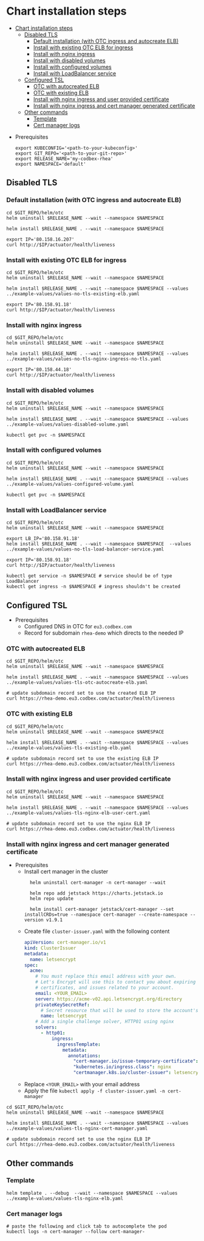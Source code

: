 # Chart installation steps

<!-- TOC -->
* [Chart installation steps](#chart-installation-steps)
  * [Disabled TLS](#disabled-tls)
    * [Default installation (with OTC ingress and autocreate ELB)](#default-installation-with-otc-ingress-and-autocreate-elb)
    * [Install with existing OTC ELB for ingress](#install-with-existing-otc-elb-for-ingress)
    * [Install with nginx ingress](#install-with-nginx-ingress)
    * [Install with disabled volumes](#install-with-disabled-volumes)
    * [Install with configured volumes](#install-with-configured-volumes)
    * [Install with LoadBalancer service](#install-with-loadbalancer-service)
  * [Configured TSL](#configured-tsl)
    * [OTC with autocreated ELB](#otc-with-autocreated-elb)
    * [OTC with existing ELB](#otc-with-existing-elb)
    * [Install with nginx ingress and user provided certificate](#install-with-nginx-ingress-and-user-provided-certificate)
    * [Install with nginx ingress and cert manager generated certificate](#install-with-nginx-ingress-and-cert-manager-generated-certificate)
  * [Other commands](#other-commands)
    * [Template](#template)
    * [Cert manager logs](#cert-manager-logs)
<!-- TOC -->

- Prerequisites
    ```shell
    export KUBECONFIG='<path-to-your-kubeconfig>'
    export GIT_REPO='<path-to-your-git-repo>'
    export RELEASE_NAME='my-codbex-rhea'
    export NAMESPACE='default'
    ```

## Disabled TLS

### Default installation (with OTC ingress and autocreate ELB)
```shell
cd $GIT_REPO/helm/otc
helm uninstall $RELEASE_NAME --wait --namespace $NAMESPACE

helm install $RELEASE_NAME . --wait --namespace $NAMESPACE

export IP='80.158.16.207'
curl http://$IP/actuator/health/liveness
```

### Install with existing OTC ELB for ingress
```shell
cd $GIT_REPO/helm/otc
helm uninstall $RELEASE_NAME --wait --namespace $NAMESPACE

helm install $RELEASE_NAME . --wait --namespace $NAMESPACE --values ../example-values/values-no-tls-existing-elb.yaml
 
export IP='80.158.91.18'
curl http://$IP/actuator/health/liveness
```

### Install with nginx ingress
```shell
cd $GIT_REPO/helm/otc
helm uninstall $RELEASE_NAME --wait --namespace $NAMESPACE

helm install $RELEASE_NAME . --wait --namespace $NAMESPACE --values ../example-values/values-no-tls-nginx-ingress-no-tls.yaml
  
export IP='80.158.44.18'
curl http://$IP/actuator/health/liveness
```

### Install with disabled volumes
```shell
cd $GIT_REPO/helm/otc
helm uninstall $RELEASE_NAME --wait --namespace $NAMESPACE

helm install $RELEASE_NAME . --wait --namespace $NAMESPACE --values ../example-values/values-disabled-volume.yaml
 
kubectl get pvc -n $NAMESPACE
```

### Install with configured volumes
```shell
cd $GIT_REPO/helm/otc
helm uninstall $RELEASE_NAME --wait --namespace $NAMESPACE

helm install $RELEASE_NAME . --wait --namespace $NAMESPACE --values ../example-values/values-configured-volume.yaml

kubectl get pvc -n $NAMESPACE
```

### Install with LoadBalancer service
```shell
cd $GIT_REPO/helm/otc
helm uninstall $RELEASE_NAME --wait --namespace $NAMESPACE

export LB_IP='80.158.91.18'
helm install $RELEASE_NAME . --wait --namespace $NAMESPACE  --values ../example-values/values-no-tls-load-balancer-service.yaml

export IP='80.158.91.18'
curl http://$IP/actuator/health/liveness

kubectl get service -n $NAMESPACE # service should be of type LoadBalancer
kubectl get ingress -n $NAMESPACE # ingress shouldn't be created
```

## Configured TSL

- Prerequisites
  - Configured DNS in OTC for `eu3.codbex.com`
  - Record for subdomain `rhea-demo` which directs to the needed IP

### OTC with autocreated ELB
```shell
cd $GIT_REPO/helm/otc
helm uninstall $RELEASE_NAME --wait --namespace $NAMESPACE

helm install $RELEASE_NAME . --wait --namespace $NAMESPACE --values ../example-values/values-tls-otc-autocreate-elb.yaml

# update subdomain record set to use the created ELB IP 
curl https://rhea-demo.eu3.codbex.com/actuator/health/liveness
```

### OTC with existing ELB
```shell
cd $GIT_REPO/helm/otc
helm uninstall $RELEASE_NAME --wait --namespace $NAMESPACE

helm install $RELEASE_NAME . --wait --namespace $NAMESPACE --values ../example-values/values-tls-existing-elb.yaml

# update subdomain record set to use the existing ELB IP 
curl https://rhea-demo.eu3.codbex.com/actuator/health/liveness
```

### Install with nginx ingress and user provided certificate
```shell
cd $GIT_REPO/helm/otc
helm uninstall $RELEASE_NAME --wait --namespace $NAMESPACE

helm install $RELEASE_NAME . --wait --namespace $NAMESPACE --values ../example-values/values-tls-nginx-elb-user-cert.yaml

# update subdomain record set to use the nginx ELB IP 
curl https://rhea-demo.eu3.codbex.com/actuator/health/liveness
```

### Install with nginx ingress and cert manager generated certificate
- Prerequisites
  - Install cert manager in the cluster
    ```shell
      helm uninstall cert-manager -n cert-manager --wait
    
      helm repo add jetstack https://charts.jetstack.io
      helm repo update
    
      helm install cert-manager jetstack/cert-manager --set installCRDs=true --namespace cert-manager --create-namespace --version v1.9.1

    ```
  - Create file `cluster-issuer.yaml` with the following content
    ```yaml
    apiVersion: cert-manager.io/v1
    kind: ClusterIssuer
    metadata:
      name: letsencrypt
    spec:
      acme:
        # You must replace this email address with your own.
        # Let's Encrypt will use this to contact you about expiring
        # certificates, and issues related to your account.
        email: <YOUR_EMAIL>
        server: https://acme-v02.api.letsencrypt.org/directory
        privateKeySecretRef:
          # Secret resource that will be used to store the account's private key.
          name: letsencrypt
        # Add a single challenge solver, HTTP01 using nginx
        solvers:
          - http01:
              ingress:
                ingressTemplate:
                  metadata:
                    annotations:
                      "cert-manager.io/issue-temporary-certificate": "true"
                      "kubernetes.io/ingress.class": nginx 
                      "certmanager.k8s.io/cluster-issuer": letsencrypt
  
    ```
  - Replace `<YOUR_EMAIL>` with your email address
  - Apply the file `kubectl apply -f cluster-issuer.yaml -n cert-manager`

```shell
cd $GIT_REPO/helm/otc
helm uninstall $RELEASE_NAME --wait --namespace $NAMESPACE

helm install $RELEASE_NAME . --wait --namespace $NAMESPACE --values ../example-values/values-tls-nginx-cert-manager.yaml

# update subdomain record set to use the nginx ELB IP 
curl https://rhea-demo.eu3.codbex.com/actuator/health/liveness
```

## Other commands

### Template
```shell
helm template . --debug  --wait --namespace $NAMESPACE --values ../example-values/values-tls-nginx-elb.yaml

```

### Cert manager logs
```shell
# paste the following and click tab to autocomplete the pod
kubectl logs -n cert-manager --follow cert-manager-
```
